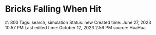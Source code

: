 # Bricks Falling When Hit

#: 803
Tags: search, simulation
Status: new
Created time: June 27, 2023 10:57 PM
Last edited time: October 12, 2023 2:56 PM
source: HuaHua